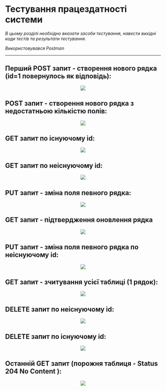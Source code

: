 # Тестування працездатності системи

*В цьому розділі необхідно вказати засоби тестування, навести вихідні коди тестів та результати тестування.*

*Використовувався Postman*

----

## Перший POST запит - створення нового рядка (id=1 повернулось як відповідь):

<p align="center">
  <img src="./post1.png">
</p>

## POST запит - створення нового рядка з недостатньою кількістю полів:

<p align="center">
  <img src="./post2.png">
</p>

## GET запит по існуючому id:

<p align="center">
  <img src="./get1.png">
</p>

## GET запит по неіснуючому id:

<p align="center">
  <img src="./get2.png">
</p>

## PUT запит - зміна поля певного рядка:

<p align="center">
  <img src="./put.png">
</p>

## GET запит - підтвердження оновлення рядка

<p align="center">
  <img src="./put_check.png">
</p>

## PUT запит - зміна поля певного рядка по неіснуючому id:

<p align="center">
  <img src="./put2.png">
</p>

## GET запит - зчитування усієї таблиці (1 рядок): 

<p align="center">
  <img src="./get_all.png">
</p>

## DELETE запит по неіснуючому id:

<p align="center">
  <img src="./delete1.png">
</p>

## DELETE запит по існуючому id:

<p align="center">
  <img src="./delete2.png">
</p>

## Останній GET запит (порожня таблиця - Status 204 No Content ): 

<p align="center">
  <img src="./get_last.png">
</p>
